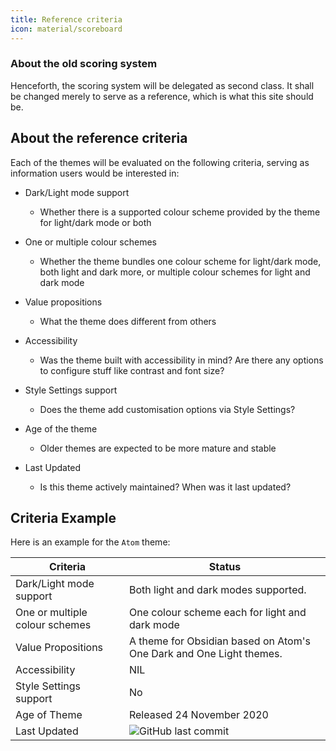 ```yaml
---
title: Reference criteria
icon: material/scoreboard
---
```


### About the old scoring system

Henceforth, the scoring system will be delegated as second class. It shall be changed merely to serve as a reference, which is what this site should be.

## About the reference criteria

Each of the themes will be evaluated on the following criteria, serving as information users would be interested in:

- Dark/Light mode support

  - Whether there is a supported colour scheme provided by the theme for light/dark mode or both

- One or multiple colour schemes

  - Whether the theme bundles one colour scheme for light/dark mode, both light and dark more, or multiple colour schemes for light and dark mode

- Value propositions

  - What the theme does different from others

- Accessibility

  - Was the theme built with accessibility in mind? Are there any options to configure stuff like contrast and font size?

- Style Settings support

  - Does the theme add customisation options via Style Settings?

- Age of the theme

  - Older themes are expected to be more mature and stable

- Last Updated
  - Is this theme actively maintained? When was it last updated?

## Criteria Example

Here is an example for the `Atom` theme:

|Criteria|Status|
|---|---|
|Dark/Light mode support|Both light and dark modes supported.|
|One or multiple colour schemes|One colour scheme each for light and dark mode|
|Value Propositions|A theme for Obsidian based on Atom's One Dark and One Light themes.|
|Accessibility|NIL|
|Style Settings support|No|
|Age of Theme|Released 24 November 2020|
|Last Updated|![GitHub last commit](https://img.shields.io/github/last-commit/kognise/obsidian-atom?color=573E7A&amp;label=last%20update&amp;logo=github&amp;style=for-the-badge)|
